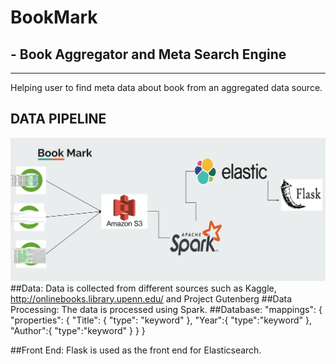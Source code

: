 # BookMark
## - Book Aggregator and Meta Search Engine
--- 
Helping user to find meta data about book from an aggregated data source.

## DATA PIPELINE
![](https://github.com/MariaChowdhury/BookMark/blob/master/pipeline.png)
##Data:
Data is collected from different sources such as Kaggle, http://onlinebooks.library.upenn.edu/  and Project Gutenberg
##Data Processing:
The data is processed using Spark.
##Database:
 "mappings": {
	          "properties": {
	            "Title": {
	              "type": "keyword"
	            },
		    "Year":{
		     "type":"keyword" 
		  },
		   "Author":{
		    "type":"keyword"
		  }
	          }
	        }

##Front End:
Flask is used as the front end for Elasticsearch. 
